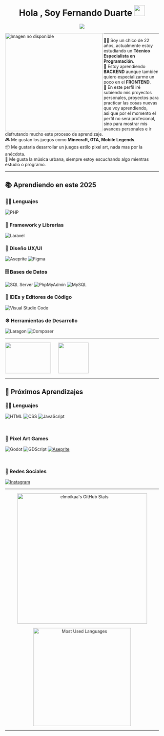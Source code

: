 <h1 align="center">Hola , Soy Fernando Duarte <img src="https://media.giphy.com/media/hvRJCLFzcasrR4ia7z/giphy.gif" width="35"></h1>
<p align="center">
<a href="https://github.com/DenverCoder1/readme-typing-svg"><img src="https://readme-typing-svg.herokuapp.com?lines=Técnico+Especialista+en+Programación&center=true&width=600&height=45">
</a>

</p>
<img align="left" src="https://i.pinimg.com/736x/07/1e/57/071e573e50cb87f1b0cc56696efff8d8.jpg" alt="Imagen no disponible" width="320" />
<hr>

🥷🏻 Soy un chico de 22 años, actualmente estoy estudiando un **Técnico Especialista en Programación**.  
📝 Estoy aprendiendo **BACKEND** aunque también quiero especializarme un poco en el **FRONTEND**.  
🚩 En este perfil iré subiendo mis proyectos personales, proyectos para practicar las cosas nuevas que voy aprendiendo,  
asi que por el momento el perfil no será profesional, sino para mostrar mis avances personales e ir disfrutando mucho este proceso de aprendizaje.  
🎮 Me gustan los juegos como **Minecraft, GTA, Mobile Legends**.  
📦 Me gustaria desarrollar un juegos estilo pixel art, nada mas por la anécdota.  
🎵 Me gusta la música urbana, siempre estoy escuchando algo mientras estudio o programo.

<hr>

## 📚 Aprendiendo en este 2025

### 👨‍💻 Lenguajes
<p align="left">
  <img alt="PHP" src="https://img.shields.io/badge/PHP-%23777BB4.svg?style=for-the-badge&logo=php&logoColor=white"/>
</p>

### 🚦 Framework y Librerías
<p align="left">
  <img alt="Laravel" src="https://img.shields.io/badge/laravel-%23FF2D20.svg?style=for-the-badge&logo=laravel&logoColor=white"/>
</p>

### 🎨 Diseño UX/UI
<p align="left">
  <img alt="Aseprite" src="https://img.shields.io/badge/Aseprite-FFFFFF?style=for-the-badge&logo=Aseprite&logoColor=%237D929E"/>
  <img alt="Figma" src="https://img.shields.io/badge/figma-%23F24E1E.svg?style=for-the-badge&logo=figma&logoColor=white"/>
</p>

### 🗄️ Bases de Datos
<p align="left">
  <img alt="SQL Server" src="https://img.shields.io/badge/Microsoft%20SQL%20Server-CC2927?style=for-the-badge&logo=microsoft%20sql%20server&logoColor=white"/>
  <img alt="PhpMyAdmin" src="https://img.shields.io/badge/PhpMyAdmin-4F5B93?style=for-the-badge"/>
  <img alt="MySQL" src="https://img.shields.io/badge/MySQL-4479A1?style=for-the-badge&logo=mysql&logoColor=white"/>
</p>

### 🧠 IDEs y Editores de Código
<p align="left">
  <img alt="Visual Studio Code" src="https://img.shields.io/badge/VSCode-007ACC?style=for-the-badge&logo=visual%20studio%20code&logoColor=white"/>
</p>

### ⚙️ Herramientas de Desarrollo
<p align="left">
  <img alt="Laragon" src="https://img.shields.io/badge/Laragon-0E83CD?style=for-the-badge&logoColor=white"/>
  <img alt="Composer" src="https://img.shields.io/badge/Composer-885630?style=for-the-badge&logo=composer&logoColor=white"/>
</p>

<hr>
<div>
  <img src="https://media1.tenor.com/m/BktNwBMea4wAAAAd/aquinoby2002.gif" width="150" height="100">
  &nbsp;&nbsp;&nbsp;&nbsp;
  <img src="https://i.pinimg.com/736x/3c/d3/7d/3cd37d3eedd44cd0dd649e05ee763d8c.jpg" width="100" height="100">
</div>
<hr>



## 🚀 Próximos Aprendizajes

### 👨‍💻 Lenguajes
<p align="left">
  <img alt="HTML" src="https://img.shields.io/badge/html5-%23E34F26.svg?style=for-the-badge&logo=html5&logoColor=white"/>
  <img alt="CSS" src="https://img.shields.io/badge/css3-%231572B6.svg?style=for-the-badge&logo=css3&logoColor=white"/>
  <img alt="JavaScript" src="https://img.shields.io/badge/javascript-%23323330.svg?style=for-the-badge&logo=javascript&logoColor=%23F7DF1E"/>
</p>
    
&nbsp;&nbsp;&nbsp;&nbsp;

### 👾 Pixel Art Games

<p>
  <img alt="Godot" src="https://img.shields.io/badge/Godot-478CBF?style=for-the-badge&logo=godot-engine&logoColor=white"/>
  <img alt="GDScript" src="https://img.shields.io/badge/GDScript-355570?style=for-the-badge&logo=godot-engine&logoColor=white"/>
  <a href="#-diseño-uxui">
    <img alt="Aseprite" src="https://img.shields.io/badge/Aseprite-FFFFFF?style=for-the-badge&logo=Aseprite&logoColor=%237D929E" title="YA LO ESTOY APRENDIENDO 🥷🏻"/>
  </a>
</p>

&nbsp;&nbsp;&nbsp;&nbsp;

### 📱 Redes Sociales

<p align="left">
  <a href="https://www.instagram.com/moises.osrio/" target="_blank" rel="noopener noreferrer">
    <img alt="Instagram" src="https://img.shields.io/badge/Instagram-E4405F?style=for-the-badge&logo=instagram&logoColor=white"/>
  </a>
</p>


  <hr>
<p align="center">
  <img src="https://github-readme-stats.vercel.app/api?username=elmoikaa&show_icons=true&theme=gruvbox&hide_border=true&icon_color=FFD700&title_color=00FF00&text_color=00FF00" width="425" alt="elmoikaa's GitHub Stats" />
</p>

<p align="center">
  <img src="https://github-readme-stats.vercel.app/api/top-langs/?username=elmoikaa&layout=compact&theme=gruvbox&hide_border=true&title_color=00FF00&text_color=FFD700" width="320" alt="Most Used Languages" />
</p>

<hr>
